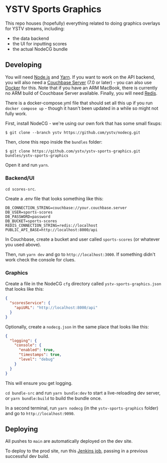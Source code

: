 # YSTV Sports Graphics

This repo houses (hopefully) everything related to doing graphics overlays for YSTV streams, including:

- the data backend
- the UI for inputting scores
- the actual NodeCG bundle

## Developing

You will need [Node.js](https://nodejs.org/en/) and [Yarn](https://yarnpkg.com/getting-started/install). If you want to work on the API backend, you will also need a [Couchbase Server](https://docs.couchbase.com/server/current/install/install-intro.html) (7.0 or later) - you can also use [Docker](https://docs.couchbase.com/server/current/install/getting-started-docker.html) for this. Note that if you have an ARM MacBook, there is currently no ARM build of Couchbase Server available. Finally, you will need [Redis](https://redis.io/docs/getting-started/).

There is a docker-compose.yml file that should set all this up if you run `docker compose up` - though it hasn't been updated in a while so might not fully work.

First, install NodeCG - we're using our own fork that has some small fixups:

```shell
$ git clone --branch ystv https://github.com/ystv/nodecg.git
```

Then, clone this repo inside the `bundles` folder:

```shell
$ git clone https://github.com/ystv/ystv-sports-graphics.git bundles/ystv-sports-graphics
```

Open it and run `yarn`.

### Backend/UI

`cd scores-src`.

Create a .env file that looks something like this:

```
DB_CONNECTION_STRING=couchbase://your.couchbase.server
DB_USER=sports-scores
DB_PASSWORD=password
DB_BUCKET=sports-scores
REDIS_CONNECTION_STRING=redis://localhost
PUBLIC_API_BASE=http://localhost:8000/api
```

In Couchbase, create a bucket and user called `sports-scores` (or whatever you used above).

Then, run `yarn dev` and go to `http://localhost:3000`. If something didn't work check the console for clues.

### Graphics

Create a file in the NodeCG `cfg` directory called `ystv-sports-graphics.json` that looks like this:

```json
{
  "scoresService": {
    "apiURL": "http://localhost:8000/api"
  }
}
```

Optionally, create a `nodecg.json` in the same place that looks like this:

```json
{
  "logging": {
    "console": {
      "enabled": true,
      "timestamps": true,
      "level": "debug"
    }
  }
}
```

This will ensure you get logging.

`cd bundle-src` and run `yarn bundle:dev` to start a live-reloading dev server, or `yarn bundle:build` to build the bundle once.

In a second terminal, run `yarn nodecg` (in the `ystv-sports-graphics` folder) and go to `http://localhost:9090`.

## Deploying

All pushes to `main` are automatically deployed on the dev site.

To deploy to the prod site, run this [Jenkins job](https://ci.ystv.co.uk/job/Sports%20Scores%20-%20Promote%20to%20Production/), passing in a previous successful dev build.
